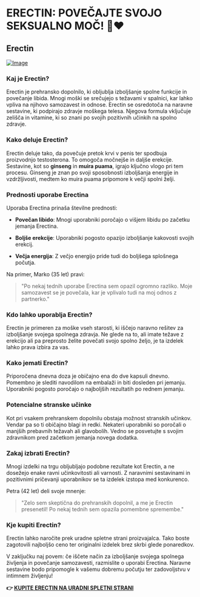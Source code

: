 # ERECTIN: POVEČAJTE SVOJO SEKSUALNO MOČ! 💪❤️

## Erectin

[![Image](https://www2.sellhealth.com/256/erectin_logo_500px120px.jpg)](https://gchaffi.com/d1Cjny6C)

### Kaj je Erectin?

Erectin je prehransko dopolnilo, ki obljublja izboljšanje spolne funkcije in povečanje libida. Mnogi moški se srečujejo s težavami v spalnici, kar lahko vpliva na njihovo samozavest in odnose. Erectin se osredotoča na naravne sestavine, ki podpirajo zdravje moškega telesa. Njegova formula vključuje zelišča in vitamine, ki so znani po svojih pozitivnih učinkih na spolno zdravje.

### Kako deluje Erectin?

Erectin deluje tako, da povečuje pretok krvi v penis ter spodbuja proizvodnjo testosterona. To omogoča močnejše in daljše erekcije. Sestavine, kot so **ginseng** in **muira puama**, igrajo ključno vlogo pri tem procesu. Ginseng je znan po svoji sposobnosti izboljšanja energije in vzdržljivosti, medtem ko muira puama pripomore k večji spolni želji.

### Prednosti uporabe Erectina

Uporaba Erectina prinaša številne prednosti:

- **Povečan libido**: Mnogi uporabniki poročajo o višjem libidu po začetku jemanja Erectina.
  
- **Boljše erekcije**: Uporabniki pogosto opazijo izboljšanje kakovosti svojih erekcij.

- **Večja energija**: Z večjo energijo pride tudi do boljšega splošnega počutja.

Na primer, Marko (35 let) pravi:

> "Po nekaj tednih uporabe Erectina sem opazil ogromno razliko. Moje samozavest se je povečala, kar je vplivalo tudi na moj odnos z partnerko."

### Kdo lahko uporablja Erectin?

Erectin je primeren za moške vseh starosti, ki iščejo naravno rešitev za izboljšanje svojega spolnega zdravja. Ne glede na to, ali imate težave z erekcijo ali pa preprosto želite povečati svojo spolno željo, je ta izdelek lahko prava izbira za vas.

### Kako jemati Erectin?

Priporočena dnevna doza je običajno ena do dve kapsuli dnevno. Pomembno je slediti navodilom na embalaži in biti dosleden pri jemanju. Uporabniki pogosto poročajo o najboljših rezultatih po rednem jemanju.

### Potencialne stranske učinke

Kot pri vsakem prehranskem dopolnilu obstaja možnost stranskih učinkov. Vendar pa so ti običajno blagi in redki. Nekateri uporabniki so poročali o manjših prebavnih težavah ali glavobolih. Vedno se posvetujte s svojim zdravnikom pred začetkom jemanja novega dodatka.

### Zakaj izbrati Erectin?

Mnogi izdelki na trgu obljubljajo podobne rezultate kot Erectin, a ne dosežejo enake ravni učinkovitosti ali varnosti. Z naravnimi sestavinami in pozitivnimi pričevanji uporabnikov se ta izdelek izstopa med konkurenco.

Petra (42 let) deli svoje mnenje:

> "Zelo sem skeptična do prehranskih dopolnil, a me je Erectin presenetil! Po nekaj tednih sem opazila pomembne spremembe."

### Kje kupiti Erectin?

Erectin lahko naročite prek uradne spletne strani proizvajalca. Tako boste zagotovili najboljšo ceno ter originalni izdelek brez skrbi glede ponaredkov.

V zaključku naj povem: če iščete način za izboljšanje svojega spolnega življenja in povečanje samozavesti, razmislite o uporabi Erectina. Naravne sestavine bodo pripomogle k vašemu dobremu počutju ter zadovoljstvu v intimnem življenju!



**👉 [KUPITE ERECTIN NA URADNI SPLETNI STRANI](https://gchaffi.com/d1Cjny6C)**